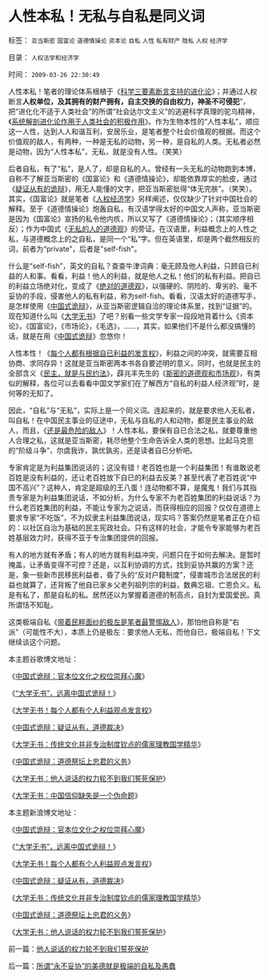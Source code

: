 # 人性本私！无私与自私是同义词

标签： `亚当斯密` `国富论` `道德情操论` `资本论` `自私` `人性` `私有财产` `隐私` `人权` `经济学` 

目录： `人权法学和经济学`

时间： `2009-03-26 22:30:49`

人性本私！笔者的理论体系根植于《[科学三要素断言支持的进化论](../../../2009/2/18/进化论的科学性；回应马恩基督教的质难.md)》；并通过人权断言**人权单位，及其拥有的财产拥有，自主交换的自由权力，神圣不可侵犯**”，把“进化化不适于人类社会”的所谓“社会达尔文主义”的逃避科学真理的驼鸟精神，《[系统解剖进化论作用于人类社会的积极作用](../../../2009/2/21/进化论：死亡是为了生存，经济中的淘汰和破产.md)》。作为生物本性的“人性本私”，顺应这一人性，达到人人和谐互利，安居乐业，是笔者整个社会价值观的根据。而这个价值观的敌人，有两种，一种是无私的动物，另一种，是自私的人类。无私者必然是动物，因为“人性本私”，无私，就是没有人性。（笑笑）

后者自私，有了“私”，是人了，却是自私的人。曾经有一头无私的动物跑到本博，自称不了解亚当斯密的《国富论》和《道德情操论》，却能依靠厚实的脸皮，通过《[疑证从有的诡辩](../../../2009/3/25/中国式诡辩：疑证从有，君权裁决.md)》，用无人能懂的文字，把亚当斯密批得“体无完肤”。（笑笑）。其实，《国富论》就是笔者《[人权经济学](../../../2009/2/6/人权经济学.md)》另样阐述，仅仅缺少了针对中国社会的解释。至于《道德情操论》炮轰自私，有汉语学得太好的中国文人声称，亚当斯密是因为《国富论》宣扬的私令他内疚，所以又写了《道德情操论》；（其实顺序相反）；作为中国式《[无私的人的道德观](../../../2009/3/15/东西方民主：人性有私与无私之分歧.md)》的旁证。在汉语里，利益概念上的人性之私，与道德概念上的之自私，是同一个“私”字。但在英语里，却是两个截然相反的词，前者为“private”，后者是"self-fish"。

什么是“self-fish”，英文的自私？查查牛津词典：毫无顾及他人利益，只顾自已利益的人和事。看看，利益！他人的利益，就是他人之私！他们的私有利益。把自已的利益立场绝对化，变成了《[绝对的道德观](../../../2009/3/11/信仰，个人世界观的基础断言；不是绝对的道德标准.md)》，以强硬的、阴险的、卑劣的、毫不妥协的手段，侵害他人的私有利益，称为self-fish。看看，汉语太好的道德写手，是怎样使用《[中国式诡辩](../../../2008/10/10/中国式诡辩：官本位文化之权位崇拜心魔.md)》，从亚当斯密逻辑自洽的理论体系里，找到“证据”的。现在知道什么叫《[大学无书](../../../2008/8/31/“大学无书”，远离中国式诡辩！.md)》了吧？别看一些文学专家一段段地背着什么《资本论》，《国富论》，《市场论》，《毛选》，……，其实，如果他们不是什么都没搞懂的话，就是在用《[中国式诡辩](../../../2008/10/10/中国式诡辩：官本位文化之权位崇拜心魔.md)》忽悠你！

人性本性！《[每个人都有根据自已利益的发言权](../../../2009/3/24/大学无书！每个人都有个人利益观点发言权.md)》，利益之间的冲突，就需要互相协商、求同存异！这就是亚当斯密两本书各自要述明的意义。同时，也就是民主的全部含义《[民主，就是与民约法](../../../2007/9/30/民主就是与民约法；法律并不是道德的上层建筑.md)》，薜兆丰先生的《[斯密的道德观和市场观](http://blog.sina.com.cn/s/blog_49d53fbc0100cdsb.html)》，有类似的解释，各位可以去看看中国文学家们在了解西方“自私的利益人经济观”时，是何等的无知了。

因此，“自私”与“无私”，实际上是一个同义词。连起来的，就是要求他人无私者，叫自私！在中国民主事业的征途中，无私与自私的人和动物，都是民主事业的敌人，而且，《[还是最危险的敌人](../../../2008/10/16/极力维护不公平制度的是受害者自已.md)》！人性本私，要保有自已合法之私，就要尊重他人合理之私，这就是亚当斯密，耗尽他整个生命告诉全人类的思想。比起马克思的“阶级斗争”，尔虞我诈，孰优孰劣，还是读者自已分析吧。

专家肯定是为利益集团说话的；这没有错！老百姓也是一个利益集团！有谁敢说老百姓是没有利益的，还让老百姓放下自已的利益去反美？甚至代表了老百姓说“中国不高兴”？这种人，肯定是超级的王八蛋！连动物都不算，是魔鬼！我们与其指责专家是为利益集团说话，不如分析，为什么专家不为老百姓集团的利益说话？为什么老百姓集团的利益，不能让专家为之说话，而获得相应的回报？仅仅在道德上要求专家“不吃饭”，不为奴隶主利益集团说话，现实吗？答案仍然是笔者正在介绍的：以社区自治为基础的民主宪政社会。只有这样的社会，才能令专家能够为老百姓基层效力时，获得不亚于专治集团提供的回报。

有人的地方就有矛盾；有人的地方就有利益冲突，问题只在于如何去解决。是暂时掩盖，让矛盾变得不可控？还是，以互利协调的方式，找到妥协共赢的方案？还是，象一些新市民移民利益者，昏了头的“反对户籍制度”，侵害城市合法居民的利益也就算了，还背叛了他自已家乡父老列祖列宗的利益，数典忘祖、亡恩负义。私是有私了，那是自私的私。居然还以为掌握着道德的制高点，自封为爱国爱民。真所谓恬不知耻。

这类极端自私《[带着民粹面纱的极左是笔者最警惕敌人](http://blog.sina.com.cn/s/blog_5563a64d0100aqn9.html)》，那怕他自称是“右派”（可能性不大），本质上仍是极左：要求他人无私，而他自已，极端自私！下文继续谈这个问题。

本主题谷歌博文地址：

《[中国式诡辩：官本位文化之权位崇拜心魔](http://pubworkss.blogspot.com/2009/03/blog-post_4502.html)》

《[“大学无书”，远离中国式诡辩！](http://pubworkss.blogspot.com/2009/03/blog-post_946.html)》

《[大学无书！每个人都有个人利益观点发言权](http://pubworkss.blogspot.com/2009/03/fsx-psmartin-powers.html)》

《[中国式诡辩：疑证从有，道德裁决](http://pubworkss.blogspot.com/2009/03/2009-psmartin-powers.html)》

《[大学无书：传统文化并非专治制度钦点的儒家理教国学精华](http://pubworkss.blogspot.com/2009/03/blog-post_1917.html)》

《[中国式诡辩：道德祭坛上忠君的义务](http://pubworkss.blogspot.com/2009/03/blog-post_1741.html)》

《[大学无书：他人说话的权力轮不到我们誓死保护](http://pubworkss.blogspot.com/2009/03/blog-post_24.html)》

《[大学无书：中国信仰缺失是一个伪命题](http://pubworkss.blogspot.com/2009/03/blog-post_3093.html)》

本主题新浪博文地址：

《[中国式诡辩：官本位文化之权位崇拜心魔](../../../2008/10/10/中国式诡辩：官本位文化之权位崇拜心魔.md)》

《[“大学无书”，远离中国式诡辩！](../../../2008/8/31/“大学无书”，远离中国式诡辩！.md)》

《[大学无书！每个人都有个人利益观点发言权](../../../2009/3/24/大学无书！每个人都有个人利益观点发言权.md)》

《[中国式诡辩：疑证从有，道德裁决](../../../2009/3/25/中国式诡辩：疑证从有，君权裁决.md)》

《[大学无书：传统文化并非专治制度钦点的儒家理教国学精华](../../../2009/3/25/大学无书：传统文化非钦点国学精华.md)》

《[中国式诡辩：道德祭坛上忠君的义务](../../../2009/3/25/中国式诡辩：道德祭坛上忠君的义务.md)》

《[大学无书：他人说话的权力轮不到我们誓死保护](../../../2009/3/26/他人说话的权力轮不到我们誓死保护.md)》



前一篇：[他人说话的权力轮不到我们誓死保护](../../../2009/3/26/他人说话的权力轮不到我们誓死保护.md)

后一篇：[所谓“永不妥协”的美德就是极端的自私及愚蠢](../../../2009/3/27/所谓“永不妥协”的美德就是极端的自私及愚蠢.md)
